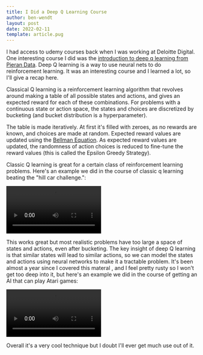 ```yaml
---
title: I Did a Deep Q Learning Course
author: ben-wendt
layout: post
date: 2022-02-11
template: article.pug
---
```


I had access to udemy courses back when
I was working at Deloitte Digital. One interesting course I did was
the [introduction to deep q learning from Pieran Data](https://www.udemy.com/course/practical-ai-with-python-and-reinforcement-learning/). Deep Q learning
is a way to use neural nets to do reinforcement learning. It was an interesting course
and I learned a lot, so I'll give a recap here.

<span class="more"></span>

Classical Q learning is a reinforcement learning algorithm that revolves
around making a table of all possible states and actions, and gives an
expected reward for each of these combinations. For problems with a
continuous state or action space, the states and choices are discretized
by bucketing (and bucket distribution is a hyperparameter).

The table is made iteratively. At first it's filled with zeroes, as no
rewards are known, and choices are made at random. Expected reward values
are updated using the [Bellman Equation](https://en.wikipedia.org/wiki/Bellman_equation).
As expected reward values are updated, the randomness of action choices is reduced to fine-tune the reward values (this is called the Epsilon Greedy Strategy).

Classic Q learning is great for a certain class of reinforcement learning problems.
Here's an example we did in the course of classic q learning beating the "hill
car challenge.":

<video controls width="250"><source src="hill-car-classic-q.mp4" type="video/mp4">Sorry, your browser doesn't support embedded videos.</video>

This works great but most realistic problems have too large a space of states
and actions, even after bucketing. The key insight of deep Q learning is that
similar states will lead to similar actions, so we can model the states and actions
using neural networks to make it a tractable problem. It's been almost a year since
I covered this materal , and I feel pretty rusty so I won't get too deep into it,
but here's an example we did in the course of getting an AI that can play
Atari games:

<video controls width="250"><source src="breakout.mp4" type="video/mp4">Sorry, your browser doesn't support embedded videos.</video>

Overall it's a very cool technique but I doubt I'll ever get much use out of it.